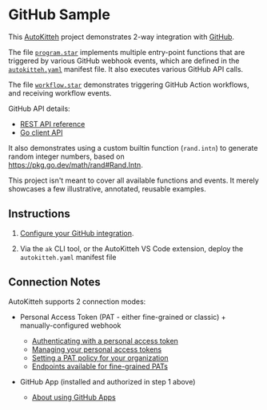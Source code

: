 # GitHub Sample

This [AutoKitteh](https://github.com/autokitteh/autokitteh) project
demonstrates 2-way integration with [GitHub](https://github.com).

The file [`program.star`](./program.star) implements multiple entry-point
functions that are triggered by various GitHub webhook events, which are
defined in the [`autokitteh.yaml`](./autokitteh.yaml) manifest file. It also
executes various GitHub API calls.

The file [`workflow.star`](./workflow.star) demonstrates triggering GitHub
Action workflows, and receiving workflow events.

GitHub API details:

- [REST API reference](https://docs.github.com/en/rest)
- [Go client API](https://pkg.go.dev/github.com/google/go-github/v57/github)

It also demonstrates using a custom builtin function (`rand.intn`) to generate
random integer numbers, based on <https://pkg.go.dev/math/rand#Rand.Intn>.

This project isn't meant to cover all available functions and events. It
merely showcases a few illustrative, annotated, reusable examples.

## Instructions

1. [Configure your GitHub integration](https://docs.autokitteh.com/integrations/github).

2. Via the `ak` CLI tool, or the AutoKitteh VS Code extension, deploy the
   `autokitteh.yaml` manifest file

## Connection Notes

AutoKitteh supports 2 connection modes:

- Personal Access Token (PAT - either fine-grained or classic) + manually-configured
  webhook

  - [Authenticating with a personal access token](https://docs.github.com/en/rest/authentication/authenticating-to-the-rest-api#authenticating-with-a-personal-access-token)
  - [Managing your personal access tokens](https://docs.github.com/en/authentication/keeping-your-account-and-data-secure/managing-your-personal-access-tokens)
  - [Setting a PAT policy for your organization](https://docs.github.com/en/organizations/managing-programmatic-access-to-your-organization/setting-a-personal-access-token-policy-for-your-organization)
  - [Endpoints available for fine-grained PATs](https://docs.github.com/en/rest/authentication/endpoints-available-for-fine-grained-personal-access-tokens)

- GitHub App (installed and authorized in step 1 above)

  - [About using GitHub Apps](https://docs.github.com/en/apps/using-github-apps/about-using-github-apps)
